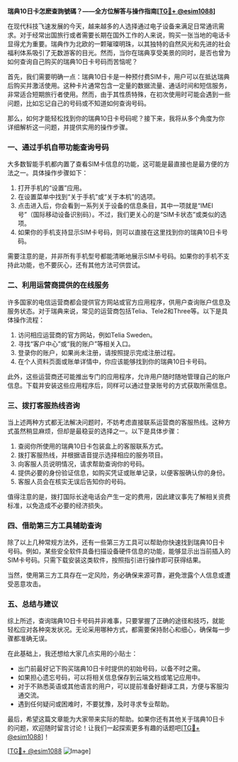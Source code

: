 **瑞典10日卡怎麽查詢號碼？——全方位解答与操作指南[[TG💪+ @esim1088](https://t.me/s/esim1088)]**

在现代科技飞速发展的今天，越来越多的人选择通过电子设备来满足日常通讯需求。对于经常出国旅行或者需要长期在国外工作的人来说，购买一张当地的电话卡显得尤为重要。瑞典作为北欧的一颗璀璨明珠，以其独特的自然风光和先进的社会福利体系吸引了无数游客的目光。然而，当你在瑞典享受美景的同时，是否也曾为如何查询自己购买的瑞典10日卡号码而苦恼呢？

首先，我们需要明确一点：瑞典10日卡是一种预付费SIM卡，用户可以在抵达瑞典后购买并激活使用。这种卡片通常包含一定量的数据流量、通话时间和短信服务，非常适合短期旅行者使用。然而，由于其性质特殊，在初次使用时可能会遇到一些问题，比如忘记自己的号码或不知道如何查询号码。

那么，如何才能轻松找到你的瑞典10日卡号码呢？接下来，我将从多个角度为你详细解析这一问题，并提供实用的操作步骤。

### 一、通过手机自带功能查询号码

大多数智能手机都内置了查看SIM卡信息的功能，这可能是最直接也是最方便的方法之一。具体操作步骤如下：

1. 打开手机的“设置”应用。
2. 在设置菜单中找到“关于手机”或“关于本机”的选项。
3. 点击进入后，你会看到一系列关于设备的信息条目，其中一项就是“IMEI号”（国际移动设备识别码）。不过，我们更关心的是“SIM卡状态”或类似的选项。
4. 如果你的手机支持显示SIM卡号码，则可以直接在这里找到你的瑞典10日卡号码。

需要注意的是，并非所有手机型号都能清晰地展示SIM卡号码。如果你的手机不支持此功能，也不要灰心，还有其他方法可供尝试。

### 二、利用运营商提供的在线服务

许多国家的电信运营商都会提供官方网站或官方应用程序，供用户查询账户信息及服务状态。对于瑞典来说，常见的运营商包括Telia、Tele2和Three等。以下是具体操作流程：

1. 访问相应运营商的官方网站，例如Telia Sweden。
2. 寻找“客户中心”或“我的账户”等相关入口。
3. 登录你的账户，如果尚未注册，请按照提示完成注册过程。
4. 在个人资料页面或账单详情中，你应该能够找到你的瑞典10日卡号码。

此外，这些运营商还可能推出专门的应用程序，允许用户随时随地管理自己的账户信息。下载并安装这些应用程序后，同样可以通过登录账号的方式获取所需信息。

### 三、拨打客服热线咨询

当上述两种方式都无法解决问题时，不妨考虑直接联系运营商的客服热线。这种方式虽然稍显麻烦，但却是最稳妥的选择之一。以下是具体步骤：

1. 查阅你所使用的瑞典10日卡包装盒上的客服联系方式。
2. 拨打客服热线，并根据语音提示选择相应的服务项目。
3. 向客服人员说明情况，请求帮助查询你的号码。
4. 提供必要的身份验证信息，如购买凭证或账单记录，以便客服确认你的身份。
5. 客服人员会在核实无误后告知你的号码。

值得注意的是，拨打国际长途电话会产生一定的费用，因此建议事先了解相关资费标准，以免造成不必要的经济损失。

### 四、借助第三方工具辅助查询

除了以上几种常规方法外，还有一些第三方工具可以帮助你快速找到瑞典10日卡号码。例如，某些安全软件具备扫描设备硬件信息的功能，能够显示出当前插入的SIM卡号码。只需下载安装这类软件，按照指引进行操作即可获得结果。

当然，使用第三方工具存在一定风险，务必确保来源可靠，避免泄露个人信息或遭受恶意攻击。

### 五、总结与建议

综上所述，查询瑞典10日卡号码并非难事，只要掌握了正确的途径和技巧，就能轻松应对各种突发状况。无论采用哪种方式，都需要保持耐心和细心，确保每一步骤都准确无误。

在此基础上，我还想给大家几点实用的小贴士：

- 出门前最好记下购买瑞典10日卡时提供的初始号码，以备不时之需。
- 如果担心遗忘号码，可以将相关信息保存到云端文档或笔记应用中。
- 对于不熟悉英语或其他语言的用户，可以提前准备好翻译工具，方便与客服沟通交流。
- 遇到任何疑问或困难时，不要犹豫，及时寻求专业帮助。

最后，希望这篇文章能为大家带来实际的帮助。如果你还有其他关于瑞典10日卡的问题，欢迎随时留言讨论！让我们一起探索更多有趣的话题吧[[TG💪+ @esim1088](https://t.me/s/esim1088)]！

[[TG💪+ @esim1088](https://t.me/s/esim1088) ![Image](https://i.postimg.cc/4NQfJmqS/Snipaste-2025-05-13-00-14-12.png)]